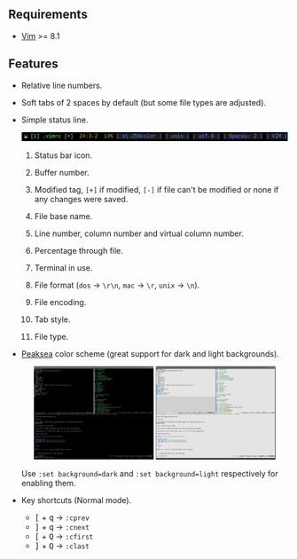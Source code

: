 ## Requirements

* [Vim](https://www.vim.org/) >= 8.1

## Features

* Relative line numbers.

* Soft tabs of 2 spaces by default (but some file types are adjusted).

* Simple status line.

  <p align="center">
    <img src="screenshots/statusline.png"/>
  </p>

  1. Status bar icon.
  2. Buffer number.

  3. Modified tag, `[+]` if modified, `[-]` if file can't be modified or none
     if any changes were saved.

  4. File base name.
  5. Line number, column number and virtual column number.
  6. Percentage through file.
  7. Terminal in use.
  8. File format (`dos` -> `\r\n`, `mac` -> `\r`, `unix` -> `\n`).
  9. File encoding.
  10. Tab style.
  11. File type.

* [Peaksea](https://www.vim.org/scripts/script.php?script_id=760) color scheme
  (great support for dark and light backgrounds).

  <p align="center">
    <img width="45%" src="screenshots/dark.png"/>
    <img width="45%" src="screenshots/light.png"/>
  </p>

  Use `:set background=dark` and `:set background=light` respectively for
  enabling them.

* Key shortcuts (Normal mode).

  * <kbd>[</kbd> + <kbd>q</kbd> -> `:cprev
`
  * <kbd>]</kbd> + <kbd>q</kbd> -> `:cnext
`
  * <kbd>[</kbd> + <kbd>Q</kbd> -> `:cfirst
`
  * <kbd>]</kbd> + <kbd>Q</kbd> -> `:clast
`

